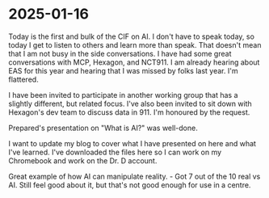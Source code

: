 # 2025-01-16

Today is the first and bulk of the CIF on AI. I don't have to speak today, so today I get to listen to others and learn more than speak. That doesn't mean that I am not busy in the side conversations. I have had some great conversations with MCP, Hexagon, and NCT911. I am already hearing about EAS for this year and hearing that I was missed by folks last year. I'm flattered.

I have been invited to participate in another working group that has a slightly different, but related focus. I've also been invited  to sit down with Hexagon's dev team to discuss data in 911. I'm honoured by the request.

Prepared's presentation on "What is AI?" was well-done.

I want to update my blog to cover what I have presented on here and what I've learned. I've downloaded the files here so I can work on my Chromebook and work on the Dr. D account.

Great example of how AI can manipulate reality. - Got 7 out of the 10 real vs AI. Still feel good about it, but that's not good enough for use in a centre.

